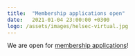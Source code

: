 ```yaml
---
title:  "Membership applications open"
date:   2021-01-04 23:00:00 +0300
logo: /assets/images/helsec-virtual.jpg
---
```

We are open for [membership applications](https://byte.flomembers.com/helsec/members/application)!